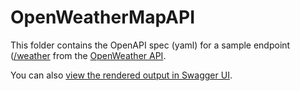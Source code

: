 # OpenWeatherMapAPI

This folder contains the OpenAPI spec (yaml) for a sample endpoint ([/weather](https://openweathermap.org/current) from 
the [OpenWeather API](https://openweathermap.org/api). 

You can also [view the rendered output in Swagger UI](file:///Users/mcr/Downloads/swagger-ui-master/dist/index.html#/Weather%20endpoints/get-weather).
